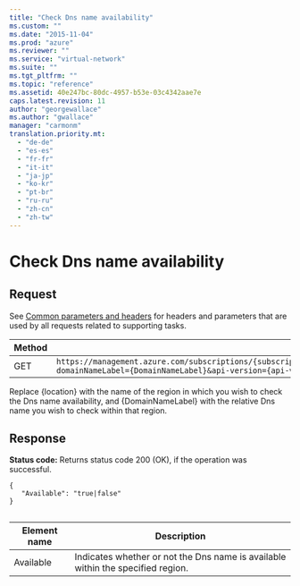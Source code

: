 ```yaml
---
title: "Check Dns name availability"
ms.custom: ""
ms.date: "2015-11-04"
ms.prod: "azure"
ms.reviewer: ""
ms.service: "virtual-network"
ms.suite: ""
ms.tgt_pltfrm: ""
ms.topic: "reference"
ms.assetid: 40e247bc-80dc-4957-b53e-03c4342aae7e
caps.latest.revision: 11
author: "georgewallace"
ms.author: "gwallace"
manager: "carmonm"
translation.priority.mt: 
  - "de-de"
  - "es-es"
  - "fr-fr"
  - "it-it"
  - "ja-jp"
  - "ko-kr"
  - "pt-br"
  - "ru-ru"
  - "zh-cn"
  - "zh-tw"
---
```

# Check Dns name availability
## Request  
 See [Common parameters and headers](../NetworkREST/supporting-tasks.md#bk_common) for headers and parameters that are used by all requests related to supporting tasks.  
  
|Method|Request URI|  
|------------|-----------------|  
|GET|`https://management.azure.com/subscriptions/{subscriptionId}/providers/Microsoft.Network/locations/{location}/CheckDnsNameAvailability?domainNameLabel={DomainNameLabel}&api-version={api-version}`|  
  
 Replace {location} with the name of the region in which you wish to check the Dns name availability, and {DomainNameLabel} with the relative Dns name you wish to check within that region.  
  
## Response  
 **Status code:** Returns status code 200 (OK), if the operation was successful.  
  
```  
{  
   "Available": "true|false"  
}  
  
```  
  
|Element name|Description|  
|------------------|-----------------|  
|Available|Indicates whether or not the Dns name is available within the specified region.|